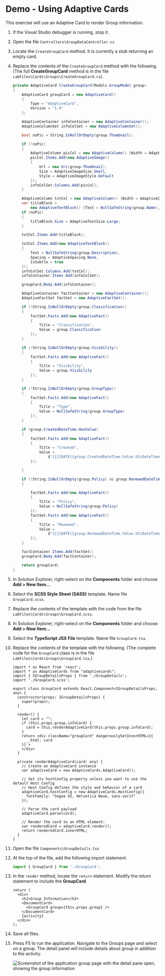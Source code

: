 # Demo - Using Adaptive Cards

This exercise will use an Adaptive Card to render Group information.

1. If the Visual Studio debugger is running, stop it.
1. Open the file `Controllers\GroupDataController.cs`
1. Locate the `CreateGroupCard` method. It is currently a stub returning an empty card.
1. Replace the contents of the `CreateGroupCard` method with the following. (The full **CreateGroupCard** method is in the file `LabFiles\Cards\Groups\CreateGroupCard.cs`).

    ```csharp
    private AdaptiveCard CreateGroupCard(Models.GroupModel group)
    {
        AdaptiveCard groupCard = new AdaptiveCard()
        {
            Type = "AdaptiveCard",
            Version = "1.0"
        };

        AdaptiveContainer infoContainer = new AdaptiveContainer();
        AdaptiveColumnSet infoColSet = new AdaptiveColumnSet();

        bool noPic = String.IsNullOrEmpty(group.Thumbnail);

        if (!noPic)
        {
            AdaptiveColumn picCol = new AdaptiveColumn() {Width = AdaptiveColumnWidth.Auto};
            picCol.Items.Add(new AdaptiveImage()
            {
                Url = new Uri(group.Thumbnail),
                Size = AdaptiveImageSize.Small,
                Style = AdaptiveImageStyle.Default
            });
            infoColSet.Columns.Add(picCol);
        }

        AdaptiveColumn txtCol = new AdaptiveColumn() {Width = AdaptiveColumnWidth.Stretch};
        var titleBlock =
            new AdaptiveTextBlock() {Text = NullSafeString(group.Name), Weight = AdaptiveTextWeight.Bolder};
        if (noPic)
        {
            titleBlock.Size = AdaptiveTextSize.Large;
        }

        txtCol.Items.Add(titleBlock);

        txtCol.Items.Add(new AdaptiveTextBlock()
        {
            Text = NullSafeString(group.Description),
            Spacing = AdaptiveSpacing.None,
            IsSubtle = true
        });
        infoColSet.Columns.Add(txtCol);
        infoContainer.Items.Add(infoColSet);

        groupCard.Body.Add(infoContainer);

        AdaptiveContainer factContainer = new AdaptiveContainer();
        AdaptiveFactSet factSet = new AdaptiveFactSet();

        if (!String.IsNullOrEmpty(group.Classification))
        {
            factSet.Facts.Add(new AdaptiveFact()
            {
                Title = "Classification",
                Value = group.Classification
            });
        }

        if (!String.IsNullOrEmpty(group.Visibility))
        {
            factSet.Facts.Add(new AdaptiveFact()
            {
                Title = "Visibility",
                Value = group.Visibility
            });
        }

        if (!String.IsNullOrEmpty(group.GroupType))
        {
            factSet.Facts.Add(new AdaptiveFact()
            {
                Title = "Type",
                Value = NullSafeString(group.GroupType)
            });
        }

        if (group.CreatedDateTime.HasValue)
        {
            factSet.Facts.Add(new AdaptiveFact()
            {
                Title = "Created",
                Value =
                    $"{{{{DATE({group.CreatedDateTime.Value.UtcDateTime.ToString("yyyy-MM-ddTHH:mm:ssZ")},SHORT)}}}}"
            });

        }

        if (!String.IsNullOrEmpty(group.Policy) && group.RenewedDateTime.HasValue)
        {

            factSet.Facts.Add(new AdaptiveFact()
            {
                Title = "Policy",
                Value = NullSafeString(group.Policy)
            });
            factSet.Facts.Add(new AdaptiveFact()
            {
                Title = "Renewed",
                Value =
                    $"{{{{DATE({group.RenewedDateTime.Value.UtcDateTime.ToString("yyyy-MM-ddTHH:mm:ssZ")},SHORT)}}}}"
            });
        }

        factContainer.Items.Add(factSet);
        groupCard.Body.Add(factContainer);

        return groupCard;
    }

    ```

1. In Solution Explorer, right-select on the **Components** folder and choose **Add > New Item...**
1. Select the **SCSS Style Sheet (SASS)** template. Name file `GroupCard.scss`.
1. Replace the contents of the template with the code from the file `LabFiles\Cards\Groups\GroupCard.scss`.
1. In Solution Explorer, right-select on the **Components** folder and choose **Add > New Item...**
1. Select the **TypeScript JSX File** template. Name file `GroupCard.tsx`.
1. Replace the contents of the template with the following. (The complete code for the `GroupCard` class is in the file `LabFiles\Cards\Groups\GroupCard.tsx`.)

    ```tsx
    import * as React from 'react';
    import * as AdaptiveCards from "adaptivecards";
    import { IGroupDetailsProps } from './GroupDetails';
    import './GroupCard.scss';

    export class GroupCard extends React.Component<IGroupDetailsProps, any> {
      constructor(props: IGroupDetailsProps) {
        super(props);
      }

      render() {
        let card = "";
        if (this.props.group.infoCard) {
          card = this.renderAdaptiveCard(this.props.group.infoCard);
        }
        return <div className="groupCard" dangerouslySetInnerHTML={{
          __html: card
        }} >
        </div>
      }

      private renderAdaptiveCard(card: any) {
        // Create an AdaptiveCard instance
        var adaptiveCard = new AdaptiveCards.AdaptiveCard();

        // Set its hostConfig property unless you want to use the default Host Config
        // Host Config defines the style and behavior of a card
        adaptiveCard.hostConfig = new AdaptiveCards.HostConfig({
          fontFamily: "Segoe UI, Helvetica Neue, sans-serif"
        });

        // Parse the card payload
        adaptiveCard.parse(card);

        // Render the card to an HTML element:
        var renderedCard = adaptiveCard.render();
        return renderedCard.innerHTML;
      }
    }
    ```

1. Open the file `Components\GroupDetails.tsx`
1. At the top of the file, add the following import statement.

    ```typescript
    import { GroupCard } from './GroupCard';
    ```

1. In the `render` method, locate the `return` statement. Modify the return statement to include the **GroupCard**.

    ```tsx
    return (
      <div>
        <h2>Group Information</h2>
        <DocumentCard>
          <GroupCard group={this.props.group} />
        </DocumentCard>
        {activity}
      </div>
    );
    ```

1. Save all files.
1. Press F5 to run the application. Navigate to the Groups page and select on a group. The detail panel will include details about group in addition to the activity.

    ![Screenshot of the application group page with the detail pane open, showing the group information](../../images/Exercise3-01.png)
